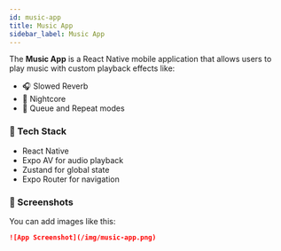 ```yaml
---
id: music-app
title: Music App
sidebar_label: Music App
---
```


The **Music App** is a React Native mobile application that allows users to play music with custom playback effects like:

- 🎧 Slowed Reverb
- 🚀 Nightcore
- 🔁 Queue and Repeat modes

### 🔧 Tech Stack

- React Native
- Expo AV for audio playback
- Zustand for global state
- Expo Router for navigation

### 📸 Screenshots

You can add images like this:

```md
![App Screenshot](/img/music-app.png)
